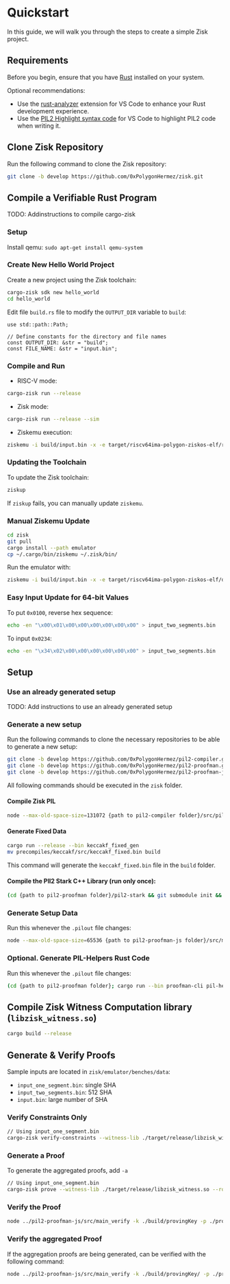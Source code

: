 # Quickstart

In this guide, we will walk you through the steps to create a simple Zisk project.

## Requirements

Before you begin, ensure that you have [Rust](https://www.rust-lang.org/tools/install) installed on your system.

Optional recommendations:

- Use the [rust-analyzer](https://marketplace.visualstudio.com/items?itemName=rust-lang.rust-analyzer) extension for VS Code to enhance your Rust development experience.
- Use the [PIL2 Highlight syntax code](https://marketplace.visualstudio.com/items?itemName=rust-lang.rust-analyzer) for VS Code to highlight PIL2 code when writing it.

## Clone Zisk Repository

Run the following command to clone the Zisk repository:

```bash
git clone -b develop https://github.com/0xPolygonHermez/zisk.git
```

## Compile a Verifiable Rust Program

TODO: Addinstructions to compile cargo-zisk

### Setup
Install qemu:
`sudo apt-get install qemu-system`

### Create New Hello World Project
Create a new project using the Zisk toolchain:

```bash
cargo-zisk sdk new hello_world
cd hello_world
```

Edit file `build.rs` file to modify the `OUTPUT_DIR` variable to `build`:

```rust=3
use std::path::Path;

// Define constants for the directory and file names
const OUTPUT_DIR: &str = "build";
const FILE_NAME: &str = "input.bin";
```

### Compile and Run

- RISC-V mode:
```bash
cargo-zisk run --release
```

- Zisk mode:
```bash
cargo-zisk run --release --sim
```

- Ziskemu execution:
```bash
ziskemu -i build/input.bin -x -e target/riscv64ima-polygon-ziskos-elf/release/hello_world
```

### Updating the Toolchain
To update the Zisk toolchain:

```bash
ziskup
```

If `ziskup` fails, you can manually update `ziskemu`.

### Manual Ziskemu Update
```bash
cd zisk
git pull
cargo install --path emulator
cp ~/.cargo/bin/ziskemu ~/.zisk/bin/
```

Run the emulator with:

```bash
ziskemu -i build/input.bin -x -e target/riscv64ima-polygon-ziskos-elf/debug/hello_world
```

### Easy Input Update for 64-bit Values
To put `0x0100`, reverse hex sequence:
```bash
echo -en "\x00\x01\x00\x00\x00\x00\x00\x00" > input_two_segments.bin
```
To input `0x0234`:
```bash 
echo -en "\x34\x02\x00\x00\x00\x00\x00\x00" > input_two_segments.bin
```

## Setup

### Use an already generated setup

TODO: Add instructions to use an already generated setup

### Generate a new setup

Run the following commands to clone the necessary repositories to be able to generate a new setup:

```bash
git clone -b develop https://github.com/0xPolygonHermez/pil2-compiler.git
git clone -b develop https://github.com/0xPolygonHermez/pil2-proofman.git
git clone -b develop https://github.com/0xPolygonHermez/pil2-proofman-js
```

All following commands should be executed in the `zisk` folder.

#### Compile Zisk PIL

```bash
node --max-old-space-size=131072 {path to pil2-compiler folder}/src/pil.js pil/zisk.pil -I pil,../pil2-proofman/pil2-components/lib/std/pil,state-machines,precompiles -o pil/zisk.pilout
```

#### Generate Fixed Data

```bash
cargo run --release --bin keccakf_fixed_gen
mv precompiles/keccakf/src/keccakf_fixed.bin build
```

This command will generate the `keccakf_fixed.bin` file in the `build` folder.

#### Compile the PIl2 Stark C++ Library (run only once):

```bash
(cd {path to pil2-proofman folder}/pil2-stark && git submodule init && git submodule update && make clean && make -j starks_lib && make -j bctree)
```

### Generate Setup Data
Run this whenever the `.pilout` file changes:

```bash
node --max-old-space-size=65536 {path to pil2-proofman-js folder}/src/main_setup.js -a pil/zisk.pilout -b build -t {path to pil2-proofman folder}/pil2-stark/build/bctree -i ./build/keccakf_fixed.bin
```

### Optional. Generate PIL-Helpers Rust Code
Run this whenever the `.pilout` file changes:

```bash
(cd {path to pil2-proofman folder}; cargo run --bin proofman-cli pil-helpers --pilout {path to zisk folder}pil/zisk.pilout --path {path to zisk folder}/pil/src/ -o)
```

## Compile Zisk Witness Computation library (`libzisk_witness.so`)
```bash
cargo build --release
```

## Generate & Verify Proofs

Sample inputs are located in `zisk/emulator/benches/data`:
- `input_one_segment.bin`: single SHA
- `input_two_segments.bin`: 512 SHA
- `input.bin`: large number of SHA

### Verify Constraints Only
```bash
// Using input_one_segment.bin
cargo-zisk verify-constraints --witness-lib ./target/release/libzisk_witness.so --rom ./emulator/benches/data/my.elf -i ./emulator/benches/data/input_one_segment.bin --proving-key ./build/provingKey
```

### Generate a Proof

To generate the aggregated proofs, add `-a`

```bash
// Using input_one_segment.bin
cargo-zisk prove --witness-lib ./target/release/libzisk_witness.so --rom ./emulator/benches/data/my.elf -i ./emulator/benches/data/input_one_segment.bin --proving-key ./build/provingKey --output-dir ../zisk/proofs -a -v
```

### Verify the Proof
```bash
node ../pil2-proofman-js/src/main_verify -k ./build/provingKey -p ./proofs
```

### Verify the aggregated Proof
If the aggregation proofs are being generated, can be verified with the following command:

```bash
node ../pil2-proofman-js/src/main_verify -k ./build/provingKey/ -p ./proofs -t vadcop_final
```